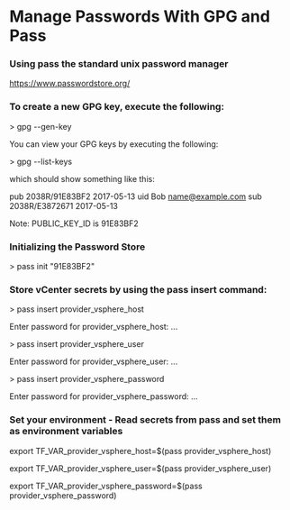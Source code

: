 
# Manage Passwords With GPG and Pass

### Using pass the standard unix password manager

https://www.passwordstore.org/

### To create a new GPG key, execute the following:

\> gpg --gen-key

You can view your GPG keys by executing the following:

\> gpg --list-keys

which should show something like this:

pub   2038R/91E83BF2 2017-05-13
uid                  Bob <name@example.com>
sub   2038R/E3872671 2017-05-13

Note: PUBLIC_KEY_ID is 91E83BF2

### Initializing the Password Store

\> pass init "91E83BF2"

### Store vCenter secrets by using the pass insert command:

\> pass insert provider_vsphere_host

Enter password for provider_vsphere_host: ...

\> pass insert provider_vsphere_user

Enter password for provider_vsphere_user: ...

\> pass insert provider_vsphere_password

Enter password for provider_vsphere_password: ...

### Set your environment - Read secrets from pass and set them as environment variables

export TF_VAR_provider_vsphere_host=$(pass provider_vsphere_host)

export TF_VAR_provider_vsphere_user=$(pass provider_vsphere_user)

export TF_VAR_provider_vsphere_password=$(pass provider_vsphere_password)

